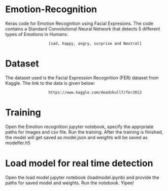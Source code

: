 # Emotion-Recognition
Keras code for Emotion Recognition using Facial Expresions. 
The code contains a Standard Convolutional Neural Network that detects 5 different types of Emotions in Humans:  
                       
                       [sad, happy, angry, surprise and Neutral]


# Dataset
 The dataset used is the Facial Expression Recognition (FER) dataset from Kaggle. The link to the data is given below:
 
                       https://www.kaggle.com/deadskull7/fer2013

# Training
Open the Emotion recognition jupyter notebook, specify the apprpriate paths for Images and csv file. Run the training. After the training is finished, the model will get saved as model.json and weights will be saved as modelfer.h5

# Load model for real time detection
Open the load model jupyter notebook (loadmodel.ipynb) and provide the paths for saved model and weights. Run the notebook. Yipee!
